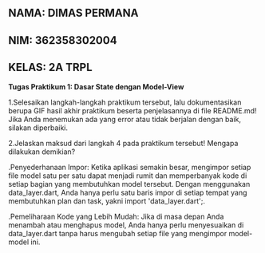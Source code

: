 **NAMA: DIMAS PERMANA**
-
**NIM: 362358302004**
-
**KELAS: 2A TRPL**
-
**Tugas Praktikum 1: Dasar State dengan Model-View**

1.Selesaikan langkah-langkah praktikum tersebut, lalu dokumentasikan berupa GIF hasil akhir praktikum beserta penjelasannya di file README.md! Jika Anda menemukan ada yang error atau tidak berjalan dengan baik, silakan diperbaiki.

2.Jelaskan maksud dari langkah 4 pada praktikum tersebut! Mengapa dilakukan demikian?

.Penyederhanaan Impor: Ketika aplikasi semakin besar, mengimpor setiap file model satu per satu dapat menjadi rumit dan memperbanyak kode di setiap bagian yang membutuhkan model tersebut. Dengan menggunakan data_layer.dart, Anda hanya perlu satu baris impor di setiap tempat yang membutuhkan plan dan task, yakni import 'data_layer.dart';.

.Pemeliharaan Kode yang Lebih Mudah: Jika di masa depan Anda menambah atau menghapus model, Anda hanya perlu menyesuaikan di data_layer.dart tanpa harus mengubah setiap file yang mengimpor model-model ini.

